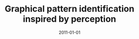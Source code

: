 ---
# Documentation: https://wowchemy.com/docs/managing-content/

title: Graphical pattern identification inspired by perception
subtitle: ''
summary: ''
authors:
- markowska-kaczmar
- Adam Rybski
tags: []
categories: []
date: '2011-01-01'
lastmod: 2022-10-07T04:57:43Z
featured: false
draft: false

# Featured image
# To use, add an image named `featured.jpg/png` to your page's folder.
# Focal points: Smart, Center, TopLeft, Top, TopRight, Left, Right, BottomLeft, Bottom, BottomRight.
image:
  caption: ''
  focal_point: ''
  preview_only: false

# Projects (optional).
#   Associate this post with one or more of your projects.
#   Simply enter your project's folder or file name without extension.
#   E.g. `projects = ["internal-project"]` references `content/project/deep-learning/index.md`.
#   Otherwise, set `projects = []`.
projects: []
publishDate: '2022-10-07T04:57:42.290746Z'
publication_types:
- '1'
abstract: ''
publication: '*Intelligent information and database systems : Third International
  Conference, ACIIDS 2011, Daegu, Korea, April 20-22, 2011 : proceedings. Pt. 2*'
doi: 10.1007/978-3-642-20042-7
---